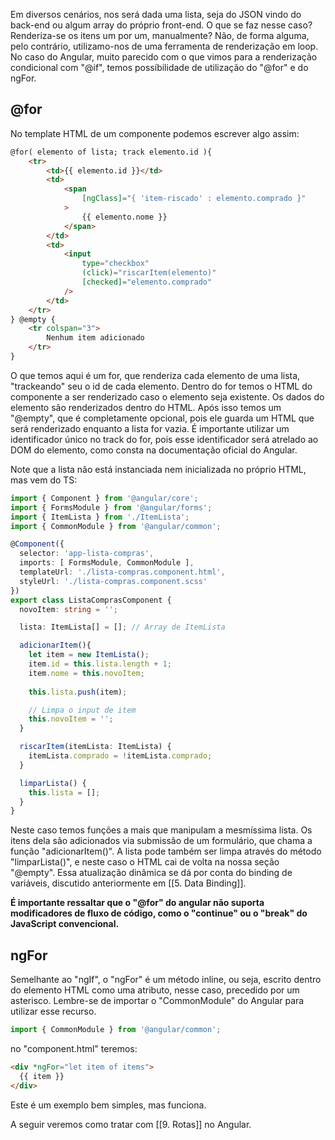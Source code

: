 Em diversos cenários, nos será dada uma lista, seja do JSON vindo do back-end ou algum array do próprio front-end. O que se faz nesse caso? Renderiza-se os itens um por um, manualmente? 
Não, de forma alguma, pelo contrário, utilizamo-nos de uma ferramenta de renderização em loop. No caso do Angular, muito parecido com o que vimos para a renderização condicional com "@if", temos possíbilidade de utilização do "@for" e do ngFor.

## @for

No template HTML de um componente podemos escrever algo assim:

```html
@for( elemento of lista; track elemento.id ){
	<tr>
		<td>{{ elemento.id }}</td>
		<td>
			<span 
				[ngClass]="{ 'item-riscado' : elemento.comprado }" 
			>	
				{{ elemento.nome }}
			</span>
		</td>
		<td>
			<input 
				type="checkbox" 
				(click)="riscarItem(elemento)" 
				[checked]="elemento.comprado" 
			/>
		</td>
	</tr>
} @empty {
	<tr colspan="3">
		Nenhum item adicionado
	</tr>
}
```

O que temos aqui é um for, que renderiza cada elemento de uma lista, "trackeando" seu o id de cada elemento. Dentro do for temos o HTML do componente a ser renderizado caso o elemento seja existente. Os dados do elemento são renderizados dentro do HTML.
Após isso temos um "@empty", que é completamente opcional, pois ele guarda um HTML que será renderizado enquanto a lista for vazia.
É importante utilizar um identificador único no track do for, pois esse identificador será atrelado ao DOM do elemento, como consta na documentação oficial do Angular.

Note que a lista não está instanciada nem inicializada no próprio HTML, mas vem do TS:

```ts
import { Component } from '@angular/core';
import { FormsModule } from '@angular/forms';
import { ItemLista } from './ItemLista';
import { CommonModule } from '@angular/common';

@Component({
  selector: 'app-lista-compras',
  imports: [ FormsModule, CommonModule ],
  templateUrl: './lista-compras.component.html',
  styleUrl: './lista-compras.component.scss'
})
export class ListaComprasComponent {
  novoItem: string = '';

  lista: ItemLista[] = []; // Array de ItemLista

  adicionarItem(){
    let item = new ItemLista();
    item.id = this.lista.length + 1;
    item.nome = this.novoItem;
    
    this.lista.push(item);

    // Limpa o input de item
    this.novoItem = '';
  }

  riscarItem(itemLista: ItemLista) {
    itemLista.comprado = !itemLista.comprado;
  }

  limparLista() {
    this.lista = [];
  }
}
```

Neste caso temos funções a mais que manipulam a mesmíssima lista. Os itens dela são adicionados via submissão de um formulário, que chama a função "adicionarItem()". A lista pode também ser limpa através do método "limparLista()", e neste caso o HTML cai de volta na nossa seção "@empty". Essa atualização dinâmica se dá por conta do binding de variáveis, discutido anteriormente em [[5. Data Binding]].

**É importante ressaltar que o "@for" do angular não suporta modificadores de fluxo de código, como o "continue" ou o "break" do JavaScript convencional.**

## ngFor

Semelhante ao "ngIf", o "ngFor" é um método inline, ou seja, escrito dentro do elemento HTML como uma atributo, nesse caso, precedido por um asterisco. 
Lembre-se de importar o "CommonModule" do Angular para utilizar esse recurso.

```ts
import { CommonModule } from '@angular/common';
```

no "component.html" teremos:

```html
<div *ngFor="let item of items">  
  {{ item }}  
</div>
```

Este é um exemplo bem simples, mas funciona.

A seguir veremos como tratar com [[9. Rotas]] no Angular.